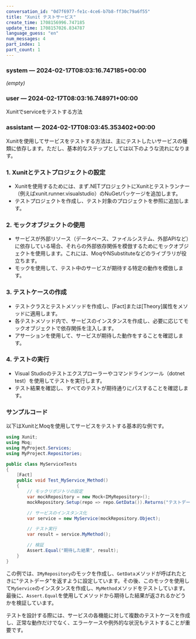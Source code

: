 ```yaml
---
conversation_id: "0d7f6977-fe1c-4ce6-b7b8-ff30c79a6f55"
title: "Xunit テストサービス"
create_time: 1708156996.747185
update_time: 1708157026.834787
language_guess: "en"
num_messages: 4
part_index: 1
part_count: 1
---
```


### system — 2024-02-17T08:03:16.747185+00:00

_(empty)_

### user — 2024-02-17T08:03:16.748971+00:00

Xunitでserviceをテストする方法

### assistant — 2024-02-17T08:03:45.353402+00:00

Xunitを使用してサービスをテストする方法は、主にテストしたいサービスの種類に依存します。ただし、基本的なステップとしては以下のような流れになります。

### 1. Xunitとテストプロジェクトの設定

- Xunitを使用するためには、まず.NETプロジェクトにXunitとテストランナー（例えばxunit.runner.visualstudio）のNuGetパッケージを追加します。
- テストプロジェクトを作成し、テスト対象のプロジェクトを参照に追加します。

### 2. モックオブジェクトの使用

- サービスが外部リソース（データベース、ファイルシステム、外部APIなど）に依存している場合、それらの外部依存関係を模倣するためにモックオブジェクトを使用します。これには、MoqやNSubstituteなどのライブラリが役立ちます。
- モックを使用して、テスト中のサービスが期待する特定の動作を模倣します。

### 3. テストケースの作成

- テストクラスとテストメソッドを作成し、[Fact]または[Theory]属性をメソッドに適用します。
- 各テストメソッド内で、サービスのインスタンスを作成し、必要に応じてモックオブジェクトで依存関係を注入します。
- アサーションを使用して、サービスが期待した動作をすることを確認します。

### 4. テストの実行

- Visual Studioのテストエクスプローラーやコマンドラインツール（dotnet test）を使用してテストを実行します。
- テスト結果を確認し、すべてのテストが期待通りにパスすることを確認します。

### サンプルコード

以下はXunitとMoqを使用してサービスをテストする基本的な例です。

```csharp
using Xunit;
using Moq;
using MyProject.Services;
using MyProject.Repositories;

public class MyServiceTests
{
    [Fact]
    public void Test_MyService_Method()
    {
        // モックリポジトリの設定
        var mockRepository = new Mock<IMyRepository>();
        mockRepository.Setup(repo => repo.GetData()).Returns("テストデータ");

        // サービスのインスタンス化
        var service = new MyService(mockRepository.Object);

        // テスト実行
        var result = service.MyMethod();

        // 検証
        Assert.Equal("期待した結果", result);
    }
}
```

この例では、`IMyRepository`のモックを作成し、`GetData`メソッドが呼ばれたときに"テストデータ"を返すように設定しています。その後、このモックを使用して`MyService`のインスタンスを作成し、`MyMethod`メソッドをテストしています。最後に、`Assert.Equal`を使用してメソッドから期待した結果が返されるかどうかを検証しています。

テストを設計する際には、サービスの各機能に対して複数のテストケースを作成し、正常な動作だけでなく、エラーケースや例外的な状況もテストすることが重要です。
